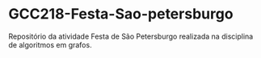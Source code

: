 # GCC218-Festa-Sao-petersburgo
Repositório da atividade Festa de São Petersburgo realizada na disciplina de algoritmos em grafos.
